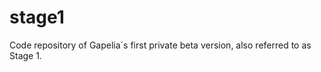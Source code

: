 stage1
======

Code repository of Gapelia´s first private beta version, also referred to as Stage 1.
